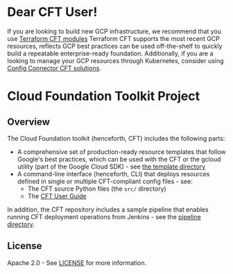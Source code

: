 # Dear CFT User! 

If you are looking to build new GCP infrastructure, we recommend that you use [Terraform CFT modules](https://g.co/dev/terraformfoundation)
Terraform CFT supports the most recent GCP resources, reflects GCP best practices can be used off-the-shelf to quickly build a repeatable enterprise-ready foundation.
Additionally, if you are a looking to manage your GCP resources through Kubernetes, consider using [Config Connector CFT solutions](https://github.com/GoogleCloudPlatform/cloud-foundation-toolkit/tree/master/config-connector/solutions).

# Cloud Foundation Toolkit Project

## Overview

The Cloud Foundation toolkit (henceforth, CFT) includes the following parts:

- A comprehensive set of production-ready resource templates that follow
  Google's best practices, which can be used with the CFT or the gcloud
  utility (part of the Google Cloud SDK) - see
  [the template directory](templates/README.md)
- A command-line interface (henceforth, CLI) that deploys resources defined in
  single or multiple CFT-compliant config files - see:
  - The CFT source Python files (the `src/` directory)
  - The [CFT User Guide](docs/userguide.md)

In addition, the CFT repository includes a sample pipeline that enables running
CFT deployment operations from Jenkins - see the
[pipeline directory](pipeline/README.md).

## License

Apache 2.0 - See [LICENSE](LICENSE) for more information.
